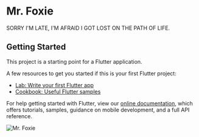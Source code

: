 # Mr. Foxie

SORRY I&#x27;M LATE, I&#x27;M AFRAID I GOT LOST ON THE PATH OF LIFE.

## Getting Started

This project is a starting point for a Flutter application.

A few resources to get you started if this is your first Flutter project:

- [Lab: Write your first Flutter app](https://flutter.dev/docs/get-started/codelab)
- [Cookbook: Useful Flutter samples](https://flutter.dev/docs/cookbook)

For help getting started with Flutter, view our
[online documentation](https://flutter.dev/docs), which offers tutorials,
samples, guidance on mobile development, and a full API reference.

![Mr. Foxie](https://github.com/mrfoxie/mrfoxie/blob/master/images/Mr.%20Foxie.png)
